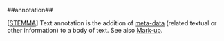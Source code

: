 ##annotation##

\[[STEMMA](SOURCES.md#STEMMA)\] Text annotation is the addition of [meta-data](metadata.md) (related textual or other information) to a body of text. See also [Mark-up](markup.md).
